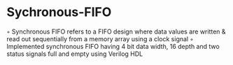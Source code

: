 # Sychronous-FIFO
◦ Synchronous FIFO refers to a FIFO design where data values are written & read out sequentially from a memory array using a clock signal
◦ Implemented synchronous FIFO having 4 bit data width, 16 depth and two status signals full and empty using Verilog HDL
